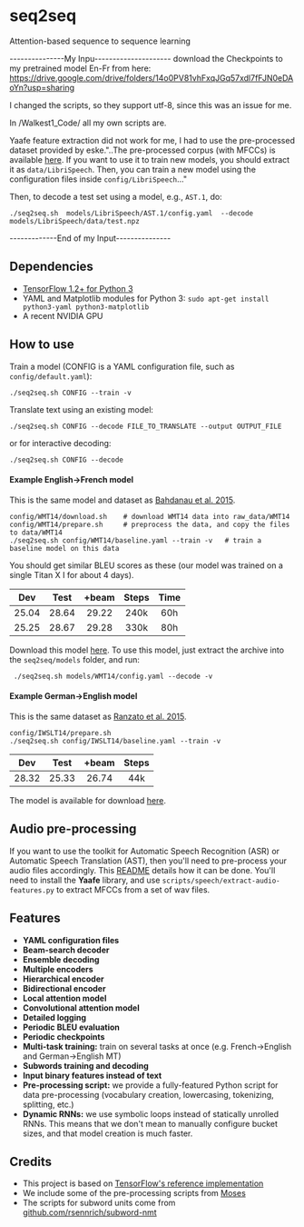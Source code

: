 # seq2seq
Attention-based sequence to sequence learning

---------------My Inpu---------------------
download the Checkpoints to my pretrained model En-Fr from here: 
https://drive.google.com/drive/folders/14o0PV81vhFxqJGq57xdl7fFJN0eDAoYn?usp=sharing

I changed the scripts, so they support utf-8, since this was an issue for me.

In /Walkest1_Code/ all my own scripts are.

Yaafe feature extraction did not work for me, I had to use the pre-processed dataset provided by eske."..The pre-processed corpus (with MFCCs) is available [here](https://drive.google.com/open?id=15ZwzXe_FEx-K7yn6ZVksrUc0QWV072Xt). If you want to use it to train new models, you should extract it as `data/LibriSpeech`. Then, you can train a new model using the configuration files inside `config/LibriSpeech`..."

Then, to decode a test set using a model, e.g., `AST.1`, do:
    
    ./seq2seq.sh  models/LibriSpeech/AST.1/config.yaml  --decode models/LibriSpeech/data/test.npz

-------------End of my Input---------------




## Dependencies

* [TensorFlow 1.2+ for Python 3](https://www.tensorflow.org/get_started/os_setup.html)
* YAML and Matplotlib modules for Python 3: `sudo apt-get install python3-yaml python3-matplotlib`
* A recent NVIDIA GPU

## How to use


Train a model (CONFIG is a YAML configuration file, such as `config/default.yaml`):

    ./seq2seq.sh CONFIG --train -v 


Translate text using an existing model:

    ./seq2seq.sh CONFIG --decode FILE_TO_TRANSLATE --output OUTPUT_FILE
or for interactive decoding:

    ./seq2seq.sh CONFIG --decode

#### Example English&rarr;French model
This is the same model and dataset as [Bahdanau et al. 2015](https://arxiv.org/abs/1409.0473).

    config/WMT14/download.sh    # download WMT14 data into raw_data/WMT14
    config/WMT14/prepare.sh     # preprocess the data, and copy the files to data/WMT14
    ./seq2seq.sh config/WMT14/baseline.yaml --train -v   # train a baseline model on this data

You should get similar BLEU scores as these (our model was trained on a single Titan X I for about 4 days).

| Dev   | Test  | +beam | Steps | Time |
|:-----:|:-----:|:-----:|:-----:|:----:|
| 25.04 | 28.64 | 29.22 | 240k  | 60h  |
| 25.25 | 28.67 | 29.28 | 330k  | 80h  |

Download this model [here](https://drive.google.com/file/d/1Qe4yZTYSTF-mlRlP_NTFGwXgacZnBwdp/view?usp=sharing). To use this model, just extract the archive into the `seq2seq/models` folder, and run:

     ./seq2seq.sh models/WMT14/config.yaml --decode -v

#### Example German&rarr;English model
This is the same dataset as [Ranzato et al. 2015](https://arxiv.org/abs/1511.06732).

    config/IWSLT14/prepare.sh
    ./seq2seq.sh config/IWSLT14/baseline.yaml --train -v

| Dev   | Test  | +beam | Steps |
|:-----:|:-----:|:-----:|:-----:|
| 28.32 | 25.33 | 26.74 | 44k   |

The model is available for download [here](https://drive.google.com/file/d/1qCL3ZRxZ13fC45f74Nt6qiQ8tVAYFF9H/view?usp=sharing).

## Audio pre-processing
If you want to use the toolkit for Automatic Speech Recognition (ASR) or Automatic Speech Translation (AST), then you'll need to pre-process your audio files accordingly.
This [README](https://github.com/eske/seq2seq/tree/master/config/BTEC) details how it can be done. You'll need to install the **Yaafe** library, and use `scripts/speech/extract-audio-features.py` to extract MFCCs from a set of wav files.

## Features
* **YAML configuration files**
* **Beam-search decoder**
* **Ensemble decoding**
* **Multiple encoders**
* **Hierarchical encoder**
* **Bidirectional encoder**
* **Local attention model**
* **Convolutional attention model**
* **Detailed logging**
* **Periodic BLEU evaluation**
* **Periodic checkpoints**
* **Multi-task training:** train on several tasks at once (e.g. French->English and German->English MT)
* **Subwords training and decoding**
* **Input binary features instead of text**
* **Pre-processing script:** we provide a fully-featured Python script for data pre-processing (vocabulary creation, lowercasing, tokenizing, splitting, etc.)
* **Dynamic RNNs:** we use symbolic loops instead of statically unrolled RNNs. This means that we don't mean to manually configure bucket sizes, and that model creation is much faster.

## Credits

* This project is based on [TensorFlow's reference implementation](https://www.tensorflow.org/tutorials/seq2seq)
* We include some of the pre-processing scripts from [Moses](http://www.statmt.org/moses/)
* The scripts for subword units come from [github.com/rsennrich/subword-nmt](https://github.com/rsennrich/subword-nmt)
